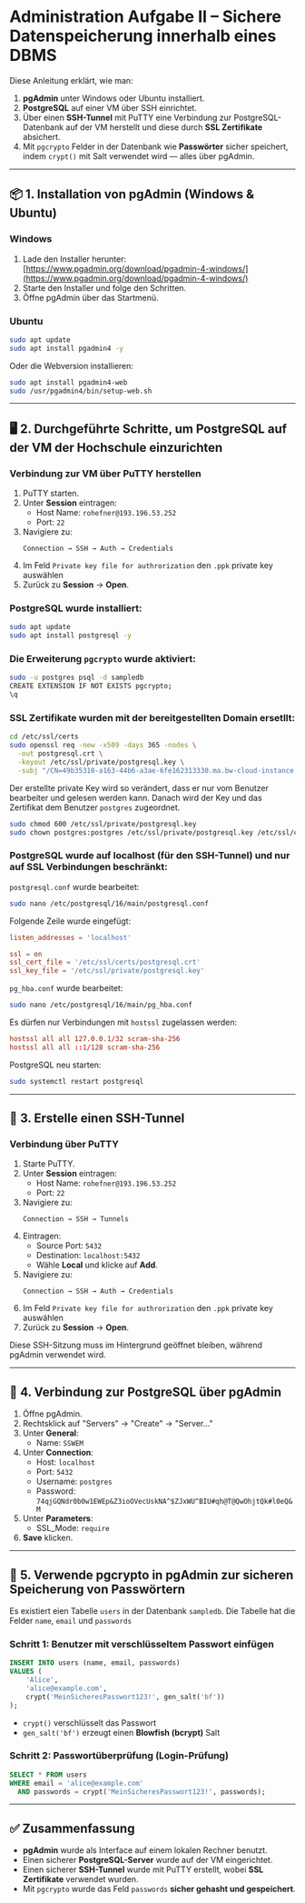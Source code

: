 
# Administration Aufgabe II – Sichere Datenspeicherung innerhalb eines DBMS

Diese Anleitung erklärt, wie man:

1. **pgAdmin** unter Windows oder Ubuntu installiert.
2. **PostgreSQL** auf einer VM über SSH einrichtet.
3. Über einen **SSH-Tunnel** mit PuTTY eine Verbindung zur PostgreSQL-Datenbank auf der VM herstellt und diese durch **SSL Zertifikate** absichert.
4. Mit `pgcrypto` Felder in der Datenbank wie **Passwörter** sicher speichert, indem `crypt()` mit Salt verwendet wird — alles über pgAdmin.

---

## 📦 1. Installation von pgAdmin (Windows & Ubuntu)

### Windows

1. Lade den Installer herunter: [https://www.pgadmin.org/download/pgadmin-4-windows/](https://www.pgadmin.org/download/pgadmin-4-windows/)
2. Starte den Installer und folge den Schritten.
3. Öffne pgAdmin über das Startmenü.

### Ubuntu

```bash
sudo apt update
sudo apt install pgadmin4 -y
```

Oder die Webversion installieren:

```bash
sudo apt install pgadmin4-web
sudo /usr/pgadmin4/bin/setup-web.sh
```

---

## 🖥️ 2. Durchgeführte Schritte, um PostgreSQL auf der VM der Hochschule einzurichten

### Verbindung zur VM über PuTTY herstellen

1. PuTTY starten.
2. Unter **Session** eintragen:
   - Host Name: `rohefner@193.196.53.252`
   - Port: `22`
3. Navigiere zu:
   ```
   Connection → SSH → Auth → Credentials
   ```
4. Im Feld `Private key file for authrorization` den `.ppk` private key auswählen
5. Zurück zu **Session** → **Open**.

### PostgreSQL wurde installiert:

```bash
sudo apt update
sudo apt install postgresql -y
```

### Die Erweiterung `pgcrypto` wurde aktiviert:

```bash
sudo -u postgres psql -d sampledb
CREATE EXTENSION IF NOT EXISTS pgcrypto;
\q
```

### SSL Zertifikate wurden mit der bereitgestellten Domain ersetllt:

```bash
cd /etc/ssl/certs
sudo openssl req -new -x509 -days 365 -nodes \
  -out postgresql.crt \
  -keyout /etc/ssl/private/postgresql.key \
  -subj "/CN=49b35310-a163-44b6-a3ae-6fe162313330.ma.bw-cloud-instance.org"
```
Der erstellte private Key wird so verändert, dass er nur vom Benutzer bearbeiter und gelesen werden kann. Danach wird der Key und das Zertifikat dem Benutzer `postgres` zugeordnet. 
```bash
sudo chmod 600 /etc/ssl/private/postgresql.key
sudo chown postgres:postgres /etc/ssl/private/postgresql.key /etc/ssl/certs/postgresql.crt
```

### PostgreSQL wurde auf localhost (für den SSH-Tunnel) und nur auf SSL Verbindungen beschränkt:

`postgresql.conf` wurde bearbeitet:

```bash
sudo nano /etc/postgresql/16/main/postgresql.conf
```

Folgende Zeile wurde eingefügt:

```conf
listen_addresses = 'localhost'

ssl = on
ssl_cert_file = '/etc/ssl/certs/postgresql.crt'
ssl_key_file = '/etc/ssl/private/postgresql.key'
```

`pg_hba.conf` wurde bearbeitet:

```bash
sudo nano /etc/postgresql/16/main/pg_hba.conf
```

Es dürfen nur Verbindungen mit `hostssl` zugelassen werden:

```conf        
hostssl all all 127.0.0.1/32 scram-sha-256
hostssl all all ::1/128 scram-sha-256
```

PostgreSQL neu starten:

```bash
sudo systemctl restart postgresql
```

---

## 🔐 3. Erstelle einen SSH-Tunnel

### Verbindung über PuTTY

1. Starte PuTTY.
2. Unter **Session** eintragen:
   - Host Name: `rohefner@193.196.53.252`
   - Port: `22`
3. Navigiere zu:
   ```
   Connection → SSH → Tunnels
   ```
4. Eintragen:
   - Source Port: `5432`
   - Destination: `localhost:5432`
   - Wähle **Local** und klicke auf **Add**.
5. Navigiere zu:
   ```
   Connection → SSH → Auth → Credentials
   ```
6. Im Feld `Private key file for authrorization` den `.ppk` private key auswählen
7. Zurück zu **Session** → **Open**.


Diese SSH-Sitzung muss im Hintergrund geöffnet bleiben, während pgAdmin verwendet wird.

---

## 🔌 4. Verbindung zur PostgreSQL über pgAdmin

1. Öffne pgAdmin.
2. Rechtsklick auf "Servers" → "Create" → "Server..."
3. Unter **General**:
   - Name: `SSWEM`
4. Unter **Connection**:
   - Host: `localhost`
   - Port: `5432`
   - Username: `postgres`
   - Password: `74qjGQNdr0b0w1EWEp&Z3ioOVecUskNA^$ZJxWU^BIU#qh@T@QwOhjtQk#l0eQ&M`
5. Unter **Parameters**:
   - SSL_Mode: `require`
6. **Save** klicken.
---

## 🔐 5. Verwende pgcrypto in pgAdmin zur sicheren Speicherung von Passwörtern

Es existiert eien Tabelle `users` in der Datenbank `sampledb`. Die Tabelle hat die Felder `name`, `email` und `passwords`

### Schritt 1: Benutzer mit verschlüsseltem Passwort einfügen

```sql
INSERT INTO users (name, email, passwords)
VALUES (
    'Alice',
    'alice@example.com',
    crypt('MeinSicheresPasswort123!', gen_salt('bf'))
);
```

- `crypt()` verschlüsselt das Passwort
- `gen_salt('bf')` erzeugt einen **Blowfish (bcrypt)** Salt

### Schritt 2: Passwortüberprüfung (Login-Prüfung)

```sql
SELECT * FROM users
WHERE email = 'alice@example.com'
  AND passwords = crypt('MeinSicheresPasswort123!', passwords);
```

---

## ✅ Zusammenfassung

- **pgAdmin** wurde als Interface auf einem lokalen Rechner benutzt.
- Einen sicherer **PostgreSQL-Server** wurde auf der VM eingerichtet.
- Einen sicherer **SSH-Tunnel**  wurde mit PuTTY erstellt, wobei **SSL Zertifikate** verwendet wurden.
- Mit `pgcrypto` wurde das Feld `passwords` **sicher gehasht und gespeichert**.
